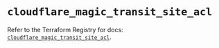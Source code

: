 # `cloudflare_magic_transit_site_acl`

Refer to the Terraform Registry for docs: [`cloudflare_magic_transit_site_acl`](https://registry.terraform.io/providers/cloudflare/cloudflare/5.7.0/docs/resources/magic_transit_site_acl).
